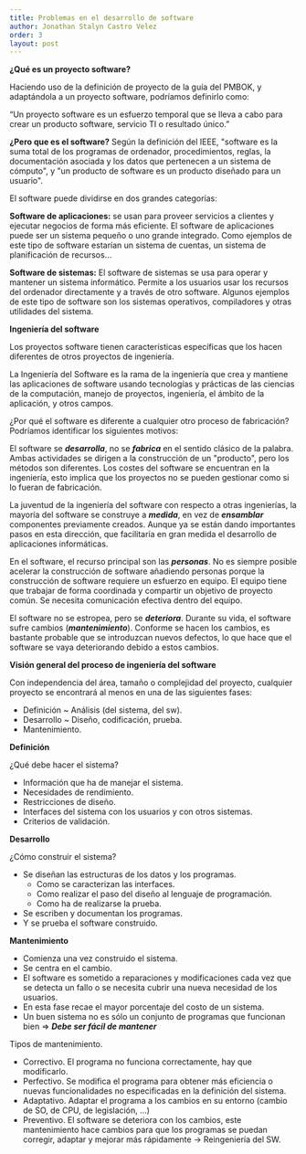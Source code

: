 ```yaml
---
title: Problemas en el desarrollo de software
author: Jonathan Stalyn Castro Velez
order: 3
layout: post
---
```


**¿Qué es un proyecto software?**

Haciendo uso de la definición de proyecto de la guía del PMBOK, y adaptándola a un proyecto software, podríamos definirlo como: 

“Un proyecto software es un esfuerzo temporal que se lleva a cabo para crear un producto software, servicio TI o resultado único.” 

**¿Pero que es el software?**  Según la definición del IEEE, "software es la suma total de los programas de ordenador, procedimientos, reglas, la documentación asociada y los datos que pertenecen a un sistema de cómputo", y "un producto de software es un producto diseñado para un usuario". 

El software puede dividirse en dos grandes categorías:

**Software de aplicaciones:** se usan para proveer servicios a clientes y ejecutar negocios de forma más eficiente. El software de aplicaciones puede ser un sistema pequeño o uno grande integrado. Como ejemplos de este tipo de software estarían un sistema de cuentas, un sistema de planificación de recursos... 

**Software de sistemas:** El software de sistemas se usa para operar y mantener un sistema informático. Permite a los usuarios usar los recursos del ordenador directamente y a través de otro software. Algunos ejemplos de este tipo de software son los sistemas operativos, compiladores y otras utilidades del sistema. 

**Ingeniería del software**

Los proyectos software tienen características específicas que los hacen diferentes de otros proyectos de ingeniería. 

La Ingeniería del Software es la rama de la ingeniería que crea y mantiene las aplicaciones de software usando tecnologías y prácticas de las ciencias de la computación, manejo de proyectos, ingeniería, el ámbito de la aplicación, y otros campos. 

¿Por qué el software es diferente a cualquier otro proceso de fabricación? Podríamos identificar los siguientes motivos: 

El software se ***desarrolla***, no se ***fabrica*** en el sentido clásico de la palabra. Ambas actividades se dirigen a la construcción de un "producto", pero los métodos son diferentes. Los costes del software se encuentran en la ingeniería, esto implica que los proyectos no se pueden gestionar como si lo fueran de fabricación. 

La juventud de la ingeniería del software con respecto a otras ingenierías, la mayoría del software se construye a ***medida***, en vez de ***ensamblar*** componentes previamente creados. Aunque ya se están dando importantes pasos en esta dirección, que facilitaría en gran medida el desarrollo de aplicaciones informáticas. 

En el software, el recurso principal son las ***personas***. No es siempre posible acelerar la construcción de software añadiendo personas porque la construcción de software requiere un esfuerzo en equipo. El equipo tiene que trabajar de forma coordinada y compartir un objetivo de proyecto común. Se necesita comunicación efectiva dentro del equipo. 

El software no se estropea, pero se ***deteriora***. Durante su vida, el software sufre cambios (***mantenimiento***). Conforme se hacen los cambios, es bastante probable que se introduzcan nuevos defectos, lo que hace que el software se vaya deteriorando debido a estos cambios. 

**Visión general del proceso de ingeniería del software**

Con independencia del área, tamaño o complejidad del proyecto, cualquier proyecto se encontrará al menos en una de las siguientes fases:  
* Definición ~ Análisis (del sistema, del sw).
* Desarrollo ~ Diseño, codificación, prueba.
* Mantenimiento.  

**Definición**

¿Qué debe hacer el sistema?

* Información que ha de manejar el sistema.
* Necesidades de rendimiento.
* Restricciones de diseño.
* Interfaces del sistema con los usuarios y con otros sistemas.
* Criterios de validación.

**Desarrollo**

¿Cómo construir el sistema?

* Se diseñan las estructuras de los datos y los programas.
  * Como se caracterizan las interfaces.
  * Como realizar el paso del diseño al lenguaje de programación.
  * Como ha de realizarse la prueba. 
* Se escriben y documentan los programas.
* Y se prueba el software construido.

**Mantenimiento**

* Comienza una vez construido el sistema.
* Se centra en el cambio.
* El software es sometido a reparaciones y modificaciones cada vez que se detecta un fallo o se necesita cubrir una nueva necesidad de los usuarios.
* En esta fase recae el mayor porcentaje del costo de un sistema.
* Un buen sistema no es sólo un conjunto de programas que funcionan bien => ***Debe ser fácil de mantener***

Tipos de mantenimiento.

* Correctivo. El programa no funciona correctamente, hay que modificarlo.
* Perfectivo. Se modifica el programa para obtener más eficiencia o nuevas funcionalidades no especificadas en la definición del sistema.
* Adaptativo. Adaptar el programa a los cambios en su entorno (cambio de SO, de CPU, de legislación, …)
* Preventivo. El software se deteriora con los cambios, este mantenimiento hace cambios para que los programas se puedan corregir, adaptar y mejorar más rápidamente -> Reingeniería del SW.

<span class="image left"><img src="{{ 'assets/images/cuadro1.png' | relative_url }}" alt="" /></span>

